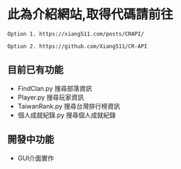 # 此為介紹網站,取得代碼請前往
```
Option 1. https://xiang511.com/posts/CRAPI/
```
```
Option 2. https://github.com/Xiang511/CR-API
```

## 目前已有功能
- FindClan.py 搜尋部落資訊
- Player.py   搜尋玩家資訊
- TaiwanRank.py  搜尋台灣排行榜資訊
- 個人成就紀錄.py 搜尋個人成就紀錄

## 開發中功能
- GUI介面實作

